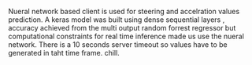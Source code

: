 Nueral network based client is used for steering and accelration values prediction. A keras model was built using dense sequential layers , accuracy achieved from the multi output random forrest regressor but computational constraints for real time inference made us use the nueral network. There is a 10 seconds server timeout so values have to be generated in taht time frame.
chill.
